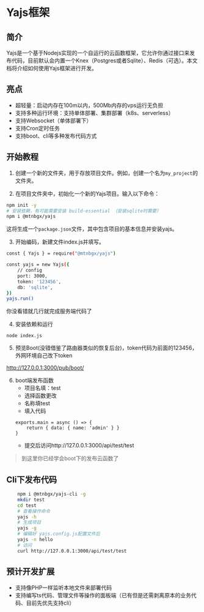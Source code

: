 # Yajs框架

## 简介

Yajs是一个基于Nodejs实现的一个自运行的云函数框架，它允许你通过接口来发布代码，目前默认会内置一个Knex（Postgres或者Sqlite）、Redis（可选）。本文档将介绍如何使用Yajs框架进行开发。

## 亮点

- 超轻量：启动内存在100m以内，500Mb内存的vps运行无负担
- 支持多种运行环境：支持单体部署、集群部署（k8s、serverless）
- 支持Websocket（单体部署下）
- 支持Cron定时任务
- 支持boot、cli等多种发布代码方式

## 开始教程

1. 创建一个新的文件夹，用于存放项目文件。例如，创建一个名为`my_project`的文件夹。

2. 在项目文件夹中，初始化一个新的Yajs项目。输入以下命令：

```bash
npm init -y
# 安装依赖，有可能需要安装 build-essential （安装sqlite时需要）
npm i @mtnbgx/yajs
```

这将生成一个`package.json`文件，其中包含项目的基本信息并安装yajs。

3. 开始编码，新建文件index.js并填写。

```bash
const { Yajs } = require("@mtnbgx/yajs")

const yajs = new Yajs({
    // config
    port: 3000,
    token: '123456',
    db: 'sqlite',
})
yajs.run()
```
你没看错就几行就完成服务端代码了

4. 安装依赖和运行 
```
node index.js
```

5. 预览Boot(没错借鉴了路由器类似的恢复后台)，token代码为前面的123456，外网环境自己改下token

http://127.0.0.1:3000/pub/boot/

6. boot端发布函数
    - 项目名填：test
    - 选择函数更改
    - 名称填test
    - 填入代码
    ```
    exports.main = async () => {
        return { data: { name: 'admin' } }
    }
    ```
    - 提交后访问http://127.0.0.1:3000/api/test/test

    
> 到这里你已经学会boot下的发布云函数了
## Cli下发布代码
```bash
    npm i @mtnbgx/yajs-cli -g
    mkdir test
    cd test
    # 查看操作命令
    yajs -h
    # 生成项目
    yajs -g
    # 编辑好 yajs.config.js配置文件后
    yajs -n hello
    # 访问
    curl http://127.0.0.1:3000/api/test/test
```

## 预计开发扩展

- 支持像PHP一样监听本地文件来部署代码
- 支持编写ts代码、管理文件等操作的面板端（已有但是还需剥离原本的业务代码、目前先优先支持cli）